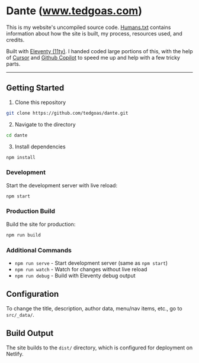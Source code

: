 # Dante (www.tedgoas.com)

This is my website's uncompiled source code. [Humans.txt](https://github.com/TedGoas/Dante/blob/main/humans.txt) contains information about how the site is built, my process, resources used, and credits.

Built with [Eleventy (11ty)](https://www.11ty.dev/). I handed coded large portions of this, with the help of [Cursor](https://cursor.com/) and [Github Copilot](https://github.com/features/copilot) to speed me up and help with a few tricky parts.

---

## Getting Started
1. Clone this repository
```bash
git clone https://github.com/tedgoas/dante.git
```
2. Navigate to the directory
```bash
cd dante
```
3. Install dependencies
```bash
npm install
```

### Development
Start the development server with live reload:
```bash
npm start
```

### Production Build
Build the site for production:
```bash
npm run build
```

### Additional Commands
- `npm run serve` - Start development server (same as `npm start`)
- `npm run watch` - Watch for changes without live reload
- `npm run debug` - Build with Eleventy debug output

## Configuration
To change the title, description, author data, menu/nav items, etc., go to `src/_data/`.

## Build Output
The site builds to the `dist/` directory, which is configured for deployment on Netlify.
